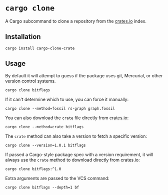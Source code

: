 # `cargo clone`

A Cargo subcommand to clone a repository from the
[crates.io](https://crates.io/) index.

## Installation

`cargo install cargo-clone-crate`

## Usage

By default it will attempt to guess if the package uses git, Mercurial, or
other version control systems.

`cargo clone bitflags`

If it can't determine which to use, you can force it manually:

`cargo clone --method=fossil rs-graph graph.fossil`

You can also download the `crate` file directly from crates.io:

`cargo clone --method=crate bitflags`

The `crate` method can also take a version to fetch a specific version:

`cargo clone --version=1.0.1 bitflags`

If passed a Cargo-style package spec with a version requirement, it will
always use the `crate` method to download directly from crates.io:

`cargo clone bitflags:^1.0`

Extra arguments are passed to the VCS command:

`cargo clone bitflags --depth=1 bf`
